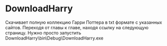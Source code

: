 # DownloadHarry
Скачивает полную коллекцию Гарри Поттера в txt формате с указанных сайтов. Переходя от главы к главе, находя ссылку на следующую страницу. Нужно просто запустить DownloadHarry\bin\Debug\DownloadHarry.exe
